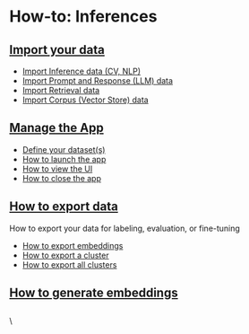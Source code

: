 # How-to: Inferences

## [Import your data](./#import-your-data)

* [Import Inference data (CV, NLP)](./#import-your-data)
* [Import Prompt and Response (LLM) data](define-your-schema/prompt-and-response-llm.md)
* [Import Retrieval data](define-your-schema/retrieval-rag.md)
* [Import Corpus (Vector Store) data](define-your-schema/corpus-data.md)

## [Manage the App](manage-the-app.md)

* [Define your dataset(s)](manage-the-app.md#define-your-dataset-s)
* [How to launch the app](manage-the-app.md#launch-the-app)
* [How to view the UI](manage-the-app.md#open-the-ui)
* [How to close the app](manage-the-app.md#close-the-app)

## [How to export data](export-your-data.md)

How to export your data for labeling, evaluation, or fine-tuning

* [How to export embeddings](export-your-data.md#exporting-embeddings)
* [How to export a cluster](export-your-data.md#export-selected-clusters)
* [How to export all clusters](export-your-data.md#export-all-clusters)

## [How to generate embeddings](generating-embeddings.md)

##

\\
